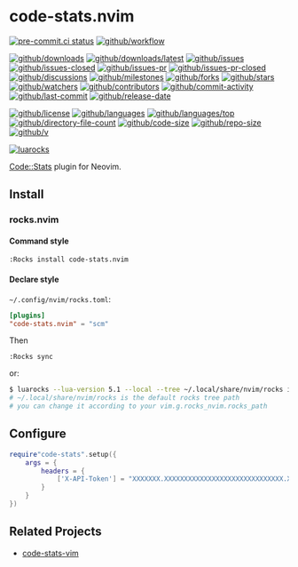 # code-stats.nvim

[![pre-commit.ci status](https://results.pre-commit.ci/badge/github/Freed-Wu/code-stats.nvim/main.svg)](https://results.pre-commit.ci/latest/github/Freed-Wu/code-stats.nvim/main)
[![github/workflow](https://github.com/Freed-Wu/code-stats.nvim/actions/workflows/main.yml/badge.svg)](https://github.com/Freed-Wu/code-stats.nvim/actions)

[![github/downloads](https://shields.io/github/downloads/Freed-Wu/code-stats.nvim/total)](https://github.com/Freed-Wu/code-stats.nvim/releases)
[![github/downloads/latest](https://shields.io/github/downloads/Freed-Wu/code-stats.nvim/latest/total)](https://github.com/Freed-Wu/code-stats.nvim/releases/latest)
[![github/issues](https://shields.io/github/issues/Freed-Wu/code-stats.nvim)](https://github.com/Freed-Wu/code-stats.nvim/issues)
[![github/issues-closed](https://shields.io/github/issues-closed/Freed-Wu/code-stats.nvim)](https://github.com/Freed-Wu/code-stats.nvim/issues?q=is%3Aissue+is%3Aclosed)
[![github/issues-pr](https://shields.io/github/issues-pr/Freed-Wu/code-stats.nvim)](https://github.com/Freed-Wu/code-stats.nvim/pulls)
[![github/issues-pr-closed](https://shields.io/github/issues-pr-closed/Freed-Wu/code-stats.nvim)](https://github.com/Freed-Wu/code-stats.nvim/pulls?q=is%3Apr+is%3Aclosed)
[![github/discussions](https://shields.io/github/discussions/Freed-Wu/code-stats.nvim)](https://github.com/Freed-Wu/code-stats.nvim/discussions)
[![github/milestones](https://shields.io/github/milestones/all/Freed-Wu/code-stats.nvim)](https://github.com/Freed-Wu/code-stats.nvim/milestones)
[![github/forks](https://shields.io/github/forks/Freed-Wu/code-stats.nvim)](https://github.com/Freed-Wu/code-stats.nvim/network/members)
[![github/stars](https://shields.io/github/stars/Freed-Wu/code-stats.nvim)](https://github.com/Freed-Wu/code-stats.nvim/stargazers)
[![github/watchers](https://shields.io/github/watchers/Freed-Wu/code-stats.nvim)](https://github.com/Freed-Wu/code-stats.nvim/watchers)
[![github/contributors](https://shields.io/github/contributors/Freed-Wu/code-stats.nvim)](https://github.com/Freed-Wu/code-stats.nvim/graphs/contributors)
[![github/commit-activity](https://shields.io/github/commit-activity/w/Freed-Wu/code-stats.nvim)](https://github.com/Freed-Wu/code-stats.nvim/graphs/commit-activity)
[![github/last-commit](https://shields.io/github/last-commit/Freed-Wu/code-stats.nvim)](https://github.com/Freed-Wu/code-stats.nvim/commits)
[![github/release-date](https://shields.io/github/release-date/Freed-Wu/code-stats.nvim)](https://github.com/Freed-Wu/code-stats.nvim/releases/latest)

[![github/license](https://shields.io/github/license/Freed-Wu/code-stats.nvim)](https://github.com/Freed-Wu/code-stats.nvim/blob/main/LICENSE)
[![github/languages](https://shields.io/github/languages/count/Freed-Wu/code-stats.nvim)](https://github.com/Freed-Wu/code-stats.nvim)
[![github/languages/top](https://shields.io/github/languages/top/Freed-Wu/code-stats.nvim)](https://github.com/Freed-Wu/code-stats.nvim)
[![github/directory-file-count](https://shields.io/github/directory-file-count/Freed-Wu/code-stats.nvim)](https://github.com/Freed-Wu/code-stats.nvim)
[![github/code-size](https://shields.io/github/languages/code-size/Freed-Wu/code-stats.nvim)](https://github.com/Freed-Wu/code-stats.nvim)
[![github/repo-size](https://shields.io/github/repo-size/Freed-Wu/code-stats.nvim)](https://github.com/Freed-Wu/code-stats.nvim)
[![github/v](https://shields.io/github/v/release/Freed-Wu/code-stats.nvim)](https://github.com/Freed-Wu/code-stats.nvim)

[![luarocks](https://img.shields.io/luarocks/v/Freed-Wu/code-stats.nvim)](https://luarocks.org/modules/Freed-Wu/code-stats.nvim)

[Code::Stats](https://codestats.net) plugin for Neovim.

## Install

### rocks.nvim

#### Command style

```vim
:Rocks install code-stats.nvim
```

#### Declare style

`~/.config/nvim/rocks.toml`:

```toml
[plugins]
"code-stats.nvim" = "scm"
```

Then

```vim
:Rocks sync
```

or:

```sh
$ luarocks --lua-version 5.1 --local --tree ~/.local/share/nvim/rocks install code-stats.nvim
# ~/.local/share/nvim/rocks is the default rocks tree path
# you can change it according to your vim.g.rocks_nvim.rocks_path
```

## Configure

```lua
require"code-stats".setup({
    args = {
        headers = {
            ['X-API-Token'] = "XXXXXXX.XXXXXXXXXXXXXXXXXXXXXXXXXXXXXX.XXXXXXXXXXXXXXXXXXXXXXXXXXXXXXXXXXXXXXXXXXX"
        }
    }
})
```

## Related Projects

- [code-stats-vim](https://gitlab.com/code-stats/code-stats-vim)
